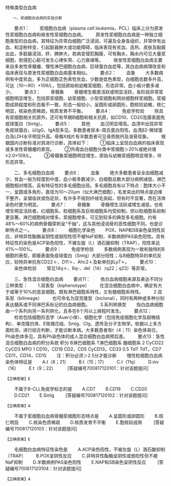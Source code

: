 特殊类型白血病
 
 	　　一、浆细胞白血病的实验诊断
　　要点1：
　　浆细胞白血病（plasma cell leukemia，PCL）临床上分为原发性浆细胞白血病和继发性浆细胞白血病。
　　原发性浆细胞白血病是一种独立细胞类型的白血病，其特征为异常白细胞广泛浸润，可遍及全身各组织，并常伴有出血、和淀粉样变，引起脏器肿大或功能障碍，临床表现有贫血、高热、皮肤及黏膜出血，多脏器浸润，肝、脾肿大，若病变侵犯胸膜，可有胸水，胸水内可见大量浆细胞，若侵犯心脏可发生心律失常、心力衰竭等。
　　继发性浆细胞白血病主要来自多发性骨髓瘤、慢性淋巴细胞白血病、巨球蛋白血症等，其白血病病理改变和临床表现与原发性浆细胞白血病基本相似。
　　要点2：
　　血象
　　大多数病例有中度贫血，多为正细胞正色素性贫血，少数是低色素型，白细胞总数多升高，可达（10～90）×109/L，包括原始和幼稚浆细胞，形态异常。血小板计数多减少。
　　要点3：
　　骨髓象
　　骨髓增生极度活跃或明显活跃，各阶段异常浆细胞明显增生，包括原浆细胞、幼浆细胞、小型浆细胞和网状细胞样浆细胞。浆细胞成熟程度和形态极不一致，形态一般较小，呈圆形或卵圆形，胞核较幼稚，核仁明显，核染色质稀疏，核质发育不平衡。
　　要点4：
　　免疫学检验
　　除具有浆细胞相关抗原外，还可有早期B细胞和相关抗原，如CD10、CD20及膜表面免疫球蛋白（SmIg）。
　　要点5：
　　其他
　　血沉明显增高。血清中出现异常免疫球蛋白，以IgG、IgA型多见。多数患者尿本-周氏蛋白阳性。血清β2-微球蛋白及LDH水平明显升高。骨骼X线片有半数患者可见骨质脱钙及溶骨现象。
　　根据国内诊断标准对其进行诊断，具体如下：
　　①临床上呈现白血病的临床表现或多发性骨髓瘤的表现。
　　②外周血白细胞分类中浆细胞＞20%或绝对值≥2.0×109/L。
　　③骨髓象浆细胞明显增生，原始与幼稚浆细胞明显增多，伴形态异常。

　　二、多毛细胞白血病
　　要点6：
　　血象
　　绝大多数患者呈全血细胞减少，贫血一般为轻度到中度，血小板多数减少、白细胞总数大部分病例减低，淋巴细胞相对增高，且有特征性的多毛细胞出现。多毛细胞具有以下特点：胞体大小不一，呈圆或多角形，直径为10～20μm（似大淋巴细胞），毛发突出的特点是边缘不整齐，呈锯齿状或伪足状，有许多不规则纤绒毛突起，但有时不显著，而在活体染色时更为明显。
　　要点7：
　　骨髓象
　　骨髓增生活跃或增生减低，也有增生明显活跃者。红细胞系、粒细胞系及巨核细胞系均受抑制，但以粒细胞系抑制更显著。淋巴细胞相对增多。浆细胞增多，可见到较多的典型多毛细胞。约有48%～60%的病例骨髓穿刺呈“干抽”，这与其他浸润骨的恶性细胞不同。也是诊断特点之一。
　　要点8：
　　细胞化学染色
　　POX、NAP和SB染色呈阴性反应，非特异性酯酶呈阴性或弱阳性但不被NaF抑制，半数病例PAS染色阳性。具有特征性的染色是ACP染色阳性，不被左旋（L）酒石酸抑制（TRAP），阳性率达41%～100%。
　　要点9：
　　免疫学检验
　　多数病例表现为一致和独特的B细胞的表型，即膜表面免疫球蛋白（SmIg）大部分阳性；与B细胞特异的单抗反应，较特异单抗有CD22＋、D11＋、Ahc2＋及新单抗βLy7＋。
　　要点10：
　　染色体检验
　　常见14q＋、6q-、del（14）（q22；q23）等异常。

　　三、急性混合细胞白血病
　　要点11：
　　依白血病细胞来源及表达不同分三种类型：
　　1.双表型（biphenotype）
　　在混合细胞白血病中，确定有大于或等于10%的恶变细胞，既有淋巴细胞系特性，又有髄细胞系特性。
　　2.双系型（bilineage）
　　也可命名为双克隆型（biclonal），同时有两种或多种分别表达髓系或不同淋巴系标记的白血病细胞。
　　3.系列转换型
　　指白血病细胞由一个系列向另一系列转化，且多在6个月以上病程时发生。
　　要点12：
　　检验包括细胞形态学（Auer小体）、细胞化学（包括免疫细胞化学及超微结构）、单克隆抗体、E玫瑰花结、SmIg、CIg、遗传及分子生物学。依据以上多方面检测，进行综合判断，才能诊断本病。大多数患者有t（4；11）染色体易位，Ph染色体多见，具有Ph染色体的成人混合细胞白血病预后差。
　　要点13：急性混合细胞白血病的积分系统 
积分	B淋巴细胞系	T淋巴细胞系	髓细胞系
2	CyCD22	CyCD3	MPO
1	CD10，CD19	CD2，CD5	CyCD13，CD33
0.5	TdT	TdT，CD7	CD11，CD14，CD15
　　注：积分必须＞2.5分才能诊断
　　慢性粒细胞白血病染色体特征是
　　A.t（8；21）
　　B.t（15；17）
　　C.t（11q）
　　D.inv（16）
　　E.t（9；22）
　　 [答疑编号700817120101：针对该题提问]
	 
 	 
	【正确答案】E

	

　　不属于B-CLL免疫学标志的是
　　A.CD7
　　B.CD19
　　C.CD20
　　D.CD21
　　E.SmIg
　　 [答疑编号700817120102：针对该题提问]
	 
 	 
	【正确答案】A

	

　　不属于浆细胞白血病骨髓浆细胞形态特点是
　　A.呈圆形或卵圆形
　　B.核仁明显
　　C.核染色质稀疏
　　D.核质发育不平衡
　　E.胞核较成熟
　　 [答疑编号700817120103：针对该题提问]
	 
 	 
	【正确答案】E

	

　　毛细胞白血病特征性染色是
　　A.ACP染色阳性，不被左旋（L）酒石酸抑制（TRAP）
　　B.POX呈阴性反应
　　C.非特异性酯酶呈阴性或弱阳性但不被NaF抑制
　　D.半数病例PAS染色阳性
　　E.NAP和SB染色呈阴性反应
　　 [答疑编号700817120104：针对该题提问]
	 
 	 
	【正确答案】A 

	

　　	 


